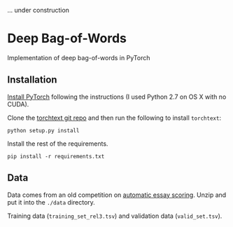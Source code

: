 ... under construction

# Deep Bag-of-Words
Implementation of deep bag-of-words in PyTorch

## Installation

[Install PyTorch](http://pytorch.org/) following the instructions (I used Python 2.7 on OS X with no CUDA).

Clone the [torchtext git repo](https://github.com/pytorch/text) and then run the following to install `torchtext`:

```
python setup.py install
```

Install the rest of the requirements.

```
pip install -r requirements.txt
```

## Data

Data comes from an old competition on [automatic essay scoring](https://www.kaggle.com/c/asap-aes/data).
Unzip and put it into the `./data` directory.

Training data (`training_set_rel3.tsv`) and validation data (`valid_set.tsv`).
